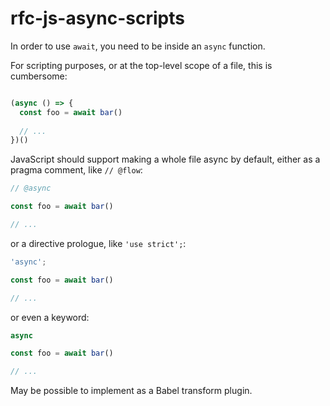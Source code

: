 # rfc-js-async-scripts

In order to use `await`, you need to be inside an `async` function.

For scripting purposes, or at the top-level scope of a file, this is cumbersome:

```js

(async () => {
  const foo = await bar()
  
  // ...
})()
```

JavaScript should support making a whole file async by default, either as a pragma comment, like `// @flow`:

```js
// @async

const foo = await bar()

// ...
```

or a directive prologue, like `'use strict';`:

```js
'async';

const foo = await bar()

// ...
```

or even a keyword:

```js
async

const foo = await bar()

// ...
```

May be possible to implement as a Babel transform plugin.

